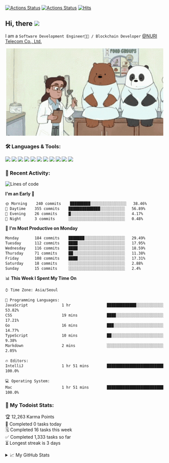 
[![Actions Status](https://github.com/ddok2/ddok2/workflows/Todoist%20Readme/badge.svg)](https://github.com/ddok2/ddok2/actions)
[![Actions Status](https://github.com/ddok2/ddok2/workflows/wakatime-stats/badge.svg)](https://github.com/ddok2/ddok2/actions)
[![Hits](https://hits.seeyoufarm.com/api/count/incr/badge.svg?url=https%3A%2F%2Fgithub.com%2Fddok2)](https://hits.seeyoufarm.com)

<!-- ![visitors](https://visitor-badge.laobi.icu/badge?page_id=ddok2.ddok2) -->
## Hi, there <img src="https://raw.githubusercontent.com/MartinHeinz/MartinHeinz/master/wave.gif" width="25px">

I am a `Software Development Engineer🧑‍💻 / Blockchain Developer` [@NURI Telecom Co., Ltd.](http://www.nuritelecom.com)


<p align="center">
<img align="center" alt="GIF" src="img/debugging.gif" />
</p>


### 🛠 Languages & Tools:
<p>
    <img src="https://img.shields.io/badge/go-%2300ADD8.svg?&style=for-the-badge&logo=go&logoColor=white"/>
    <img src="https://img.shields.io/badge/node.js%20-%2343853D.svg?&style=for-the-badge&logo=node.js&logoColor=white"/>
    <img src="https://img.shields.io/badge/javascript%20-%23323330.svg?&style=for-the-badge&logo=javascript&logoColor=%23F7DF1E"/>
    <img src="https://img.shields.io/badge/typescript%20-%23007ACC.svg?&style=for-the-badge&logo=typescript&logoColor=white"/>
    <img src="https://img.shields.io/badge/python%20-%2314354C.svg?&style=for-the-badge&logo=python&logoColor=white"/>
    <img src="https://img.shields.io/badge/react%20-%2320232a.svg?&style=for-the-badge&logo=react&logoColor=%2361DAFB"/>
    <img src="https://img.shields.io/badge/AWS%20-%23FF9900.svg?&style=for-the-badge&logo=amazon-aws&logoColor=white"/>
    <img src="https://img.shields.io/badge/Google%20Cloud%20-%234285F4.svg?&style=for-the-badge&logo=google-cloud&logoColor=white"/>
    <img src="https://img.shields.io/badge/docker%20-%230db7ed.svg?&style=for-the-badge&logo=docker&logoColor=white"/>
    <img src="https://img.shields.io/badge/kubernetes%20-%23326ce5.svg?&style=for-the-badge&logo=kubernetes&logoColor=white"/>
    <img src="https://img.shields.io/badge/ansible%20-%231A1918.svg?&style=for-the-badge&logo=ansible&logoColor=white"/>
</p>

### 🌈 Recent Activity:
<!--START_SECTION:waka-->
![Lines of code](https://img.shields.io/badge/From%20Hello%20World%20I%27ve%20Written-603209%20lines%20of%20code-blue)

**I'm an Early 🐤** 

```text
🌞 Morning    240 commits    █████████░░░░░░░░░░░░░░░░   38.46% 
🌆 Daytime    355 commits    ██████████████░░░░░░░░░░░   56.89% 
🌃 Evening    26 commits     █░░░░░░░░░░░░░░░░░░░░░░░░   4.17% 
🌙 Night      3 commits      ░░░░░░░░░░░░░░░░░░░░░░░░░   0.48%

```
📅 **I'm Most Productive on Monday** 

```text
Monday       184 commits    ███████░░░░░░░░░░░░░░░░░░   29.49% 
Tuesday      112 commits    ████░░░░░░░░░░░░░░░░░░░░░   17.95% 
Wednesday    116 commits    ████░░░░░░░░░░░░░░░░░░░░░   18.59% 
Thursday     71 commits     ██░░░░░░░░░░░░░░░░░░░░░░░   11.38% 
Friday       108 commits    ████░░░░░░░░░░░░░░░░░░░░░   17.31% 
Saturday     18 commits     ░░░░░░░░░░░░░░░░░░░░░░░░░   2.88% 
Sunday       15 commits     ░░░░░░░░░░░░░░░░░░░░░░░░░   2.4%

```


📊 **This Week I Spent My Time On** 

```text
⌚︎ Time Zone: Asia/Seoul

💬 Programming Languages: 
JavaScript               1 hr                █████████████░░░░░░░░░░░░   53.82% 
CSS                      19 mins             ████░░░░░░░░░░░░░░░░░░░░░   17.21% 
Go                       16 mins             ███░░░░░░░░░░░░░░░░░░░░░░   14.77% 
TypeScript               10 mins             ██░░░░░░░░░░░░░░░░░░░░░░░   9.38% 
Markdown                 2 mins              ░░░░░░░░░░░░░░░░░░░░░░░░░   2.05%

🔥 Editors: 
IntelliJ                 1 hr 51 mins        █████████████████████████   100.0%

💻 Operating System: 
Mac                      1 hr 51 mins        █████████████████████████   100.0%

```


<!--END_SECTION:waka-->

### 🚧 My Todoist Stats:
<!-- TODO-IST:START -->
🏆  12,263 Karma Points           
🌸  Completed 0 tasks today           
🗓  Completed 16 tasks this week           
✅  Completed 1,333 tasks so far           
⏳  Longest streak is 3 days
<!-- TODO-IST:END -->

<details>
<summary>📈 My GitHub Stats</summary>
<p align="center"> <img src="https://github-readme-stats.vercel.app/api?username=ddok2&show_icons=true" alt="ddok2" />
</details>
